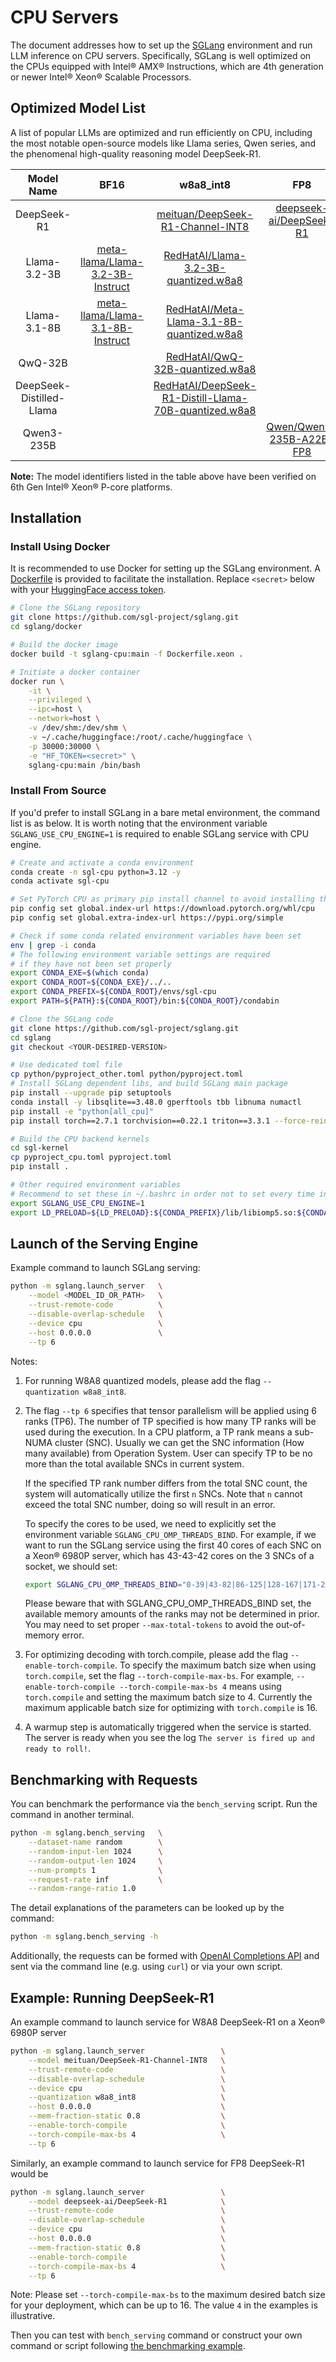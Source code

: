 # CPU Servers

The document addresses how to set up the [SGLang](https://github.com/sgl-project/sglang) environment and run LLM inference on CPU servers.
Specifically, SGLang is well optimized on the CPUs equipped with Intel® AMX® Instructions,
which are 4th generation or newer Intel® Xeon® Scalable Processors.

## Optimized Model List

A list of popular LLMs are optimized and run efficiently on CPU,
including the most notable open-source models like Llama series, Qwen series,
and the phenomenal high-quality reasoning model DeepSeek-R1.

| Model Name | BF16 | w8a8_int8 | FP8 |
|:---:|:---:|:---:|:---:|
| DeepSeek-R1 |   | [meituan/DeepSeek-R1-Channel-INT8](https://huggingface.co/meituan/DeepSeek-R1-Channel-INT8) | [deepseek-ai/DeepSeek-R1](https://huggingface.co/deepseek-ai/DeepSeek-R1) |
| Llama-3.2-3B | [meta-llama/Llama-3.2-3B-Instruct](https://huggingface.co/meta-llama/Llama-3.2-3B-Instruct) | [RedHatAI/Llama-3.2-3B-quantized.w8a8](https://huggingface.co/RedHatAI/Llama-3.2-3B-Instruct-quantized.w8a8) |   |
| Llama-3.1-8B | [meta-llama/Llama-3.1-8B-Instruct](https://huggingface.co/meta-llama/Llama-3.1-8B-Instruct) | [RedHatAI/Meta-Llama-3.1-8B-quantized.w8a8](https://huggingface.co/RedHatAI/Meta-Llama-3.1-8B-quantized.w8a8) |   |
| QwQ-32B |   | [RedHatAI/QwQ-32B-quantized.w8a8](https://huggingface.co/RedHatAI/QwQ-32B-quantized.w8a8) |   |
| DeepSeek-Distilled-Llama |   | [RedHatAI/DeepSeek-R1-Distill-Llama-70B-quantized.w8a8](https://huggingface.co/RedHatAI/DeepSeek-R1-Distill-Llama-70B-quantized.w8a8) |   |
| Qwen3-235B |   |   | [Qwen/Qwen3-235B-A22B-FP8](https://huggingface.co/Qwen/Qwen3-235B-A22B-FP8) |

**Note:** The model identifiers listed in the table above
have been verified on 6th Gen Intel® Xeon® P-core platforms.

## Installation

### Install Using Docker

It is recommended to use Docker for setting up the SGLang environment.
A [Dockerfile](https://github.com/sgl-project/sglang/blob/main/docker/Dockerfile.xeon) is provided to facilitate the installation.
Replace `<secret>` below with your [HuggingFace access token](https://huggingface.co/docs/hub/en/security-tokens).

```bash
# Clone the SGLang repository
git clone https://github.com/sgl-project/sglang.git
cd sglang/docker

# Build the docker image
docker build -t sglang-cpu:main -f Dockerfile.xeon .

# Initiate a docker container
docker run \
    -it \
    --privileged \
    --ipc=host \
    --network=host \
    -v /dev/shm:/dev/shm \
    -v ~/.cache/huggingface:/root/.cache/huggingface \
    -p 30000:30000 \
    -e "HF_TOKEN=<secret>" \
    sglang-cpu:main /bin/bash
```

### Install From Source

If you'd prefer to install SGLang in a bare metal environment,
the command list is as below.
It is worth noting that the environment variable `SGLANG_USE_CPU_ENGINE=1`
is required to enable SGLang service with CPU engine.

```bash
# Create and activate a conda environment
conda create -n sgl-cpu python=3.12 -y
conda activate sgl-cpu

# Set PyTorch CPU as primary pip install channel to avoid installing the larger CUDA-enabled version and prevent potential runtime issues.
pip config set global.index-url https://download.pytorch.org/whl/cpu
pip config set global.extra-index-url https://pypi.org/simple

# Check if some conda related environment variables have been set
env | grep -i conda
# The following environment variable settings are required
# if they have not been set properly
export CONDA_EXE=$(which conda)
export CONDA_ROOT=${CONDA_EXE}/../..
export CONDA_PREFIX=${CONDA_ROOT}/envs/sgl-cpu
export PATH=${PATH}:${CONDA_ROOT}/bin:${CONDA_ROOT}/condabin

# Clone the SGLang code
git clone https://github.com/sgl-project/sglang.git
cd sglang
git checkout <YOUR-DESIRED-VERSION>

# Use dedicated toml file
cp python/pyproject_other.toml python/pyproject.toml
# Install SGLang dependent libs, and build SGLang main package
pip install --upgrade pip setuptools
conda install -y libsqlite==3.48.0 gperftools tbb libnuma numactl
pip install -e "python[all_cpu]"
pip install torch==2.7.1 torchvision==0.22.1 triton==3.3.1 --force-reinstall

# Build the CPU backend kernels
cd sgl-kernel
cp pyproject_cpu.toml pyproject.toml
pip install .

# Other required environment variables
# Recommend to set these in ~/.bashrc in order not to set every time in a new terminal
export SGLANG_USE_CPU_ENGINE=1
export LD_PRELOAD=${LD_PRELOAD}:${CONDA_PREFIX}/lib/libiomp5.so:${CONDA_PREFIX}/lib/libtcmalloc.so:${CONDA_PREFIX}/lib/libtbbmalloc.so.2
```

## Launch of the Serving Engine

Example command to launch SGLang serving:

```bash
python -m sglang.launch_server   \
    --model <MODEL_ID_OR_PATH>   \
    --trust-remote-code          \
    --disable-overlap-schedule   \
    --device cpu                 \
    --host 0.0.0.0               \
    --tp 6
```

Notes:

1. For running W8A8 quantized models, please add the flag `--quantization w8a8_int8`.

2. The flag `--tp 6` specifies that tensor parallelism will be applied using 6 ranks (TP6).
    The number of TP specified is how many TP ranks will be used during the execution.
    In a CPU platform, a TP rank means a sub-NUMA cluster (SNC).
    Usually we can get the SNC information (How many available) from Operation System.
    User can specify TP to be no more than the total available SNCs in current system.

    If the specified TP rank number differs from the total SNC count,
    the system will automatically utilize the first `n` SNCs.
    Note that `n` cannot exceed the total SNC number, doing so will result in an error.

    To specify the cores to be used, we need to explicitly set the environment variable `SGLANG_CPU_OMP_THREADS_BIND`.
    For example, if we want to run the SGLang service using the first 40 cores of each SNC on a Xeon® 6980P server,
    which has 43-43-42 cores on the 3 SNCs of a socket, we should set:

    ```bash
    export SGLANG_CPU_OMP_THREADS_BIND="0-39|43-82|86-125|128-167|171-210|214-253"
    ```

    Please beware that with SGLANG_CPU_OMP_THREADS_BIND set,
    the available memory amounts of the ranks may not be determined in prior.
    You may need to set proper `--max-total-tokens` to avoid the out-of-memory error.

3. For optimizing decoding with torch.compile, please add the flag `--enable-torch-compile`.
    To specify the maximum batch size when using `torch.compile`, set the flag `--torch-compile-max-bs`.
    For example, `--enable-torch-compile --torch-compile-max-bs 4` means using `torch.compile`
    and setting the maximum batch size to 4. Currently the maximum applicable batch size
    for optimizing with `torch.compile` is 16.

4. A warmup step is automatically triggered when the service is started.
    The server is ready when you see the log `The server is fired up and ready to roll!`.

## Benchmarking with Requests

You can benchmark the performance via the `bench_serving` script.
Run the command in another terminal.

```bash
python -m sglang.bench_serving   \
    --dataset-name random        \
    --random-input-len 1024      \
    --random-output-len 1024     \
    --num-prompts 1              \
    --request-rate inf           \
    --random-range-ratio 1.0
```

The detail explanations of the parameters can be looked up by the command:

```bash
python -m sglang.bench_serving -h
```

Additionally, the requests can be formed with
[OpenAI Completions API](https://docs.sglang.ai/basic_usage/openai_api_completions.html)
and sent via the command line (e.g. using `curl`) or via your own script.

## Example: Running DeepSeek-R1

An example command to launch service for W8A8 DeepSeek-R1 on a Xeon® 6980P server

```bash
python -m sglang.launch_server                 \
    --model meituan/DeepSeek-R1-Channel-INT8   \
    --trust-remote-code                        \
    --disable-overlap-schedule                 \
    --device cpu                               \
    --quantization w8a8_int8                   \
    --host 0.0.0.0                             \
    --mem-fraction-static 0.8                  \
    --enable-torch-compile                     \
    --torch-compile-max-bs 4                   \
    --tp 6
```

Similarly, an example command to launch service for FP8 DeepSeek-R1 would be

```bash
python -m sglang.launch_server                 \
    --model deepseek-ai/DeepSeek-R1            \
    --trust-remote-code                        \
    --disable-overlap-schedule                 \
    --device cpu                               \
    --host 0.0.0.0                             \
    --mem-fraction-static 0.8                  \
    --enable-torch-compile                     \
    --torch-compile-max-bs 4                   \
    --tp 6
```

Note: Please set `--torch-compile-max-bs` to the maximum desired batch size for your deployment,
which can be up to 16. The value `4` in the examples is illustrative.

Then you can test with `bench_serving` command or construct your own command or script
following [the benchmarking example](#benchmarking-with-requests).
